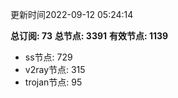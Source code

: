更新时间2022-09-12 05:24:14

**总订阅: 73**
**总节点: 3391**
**有效节点: 1139**
- ss节点: 729
- v2ray节点: 315
- trojan节点: 95
